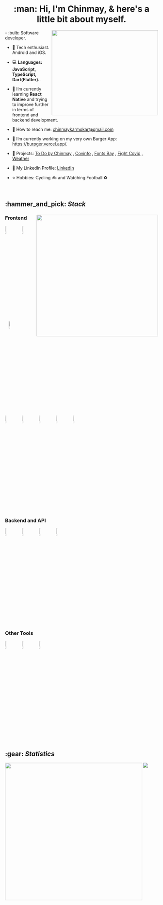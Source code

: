 <h1 align="center">:man: Hi, I'm Chinmay, & here's a little bit about myself.</h1>

<div>
  <img align="right" width="350" height="280" src="https://media1.tenor.com/images/9fb771fb621c29b0a2eae945b5ceeeb3/tenor.gif?itemid=19019116">
  - :bulb: Software developer.

- :iphone: Tech enthusiast. Android and iOS.

- :computer: <b>Languages: JavaScript, TypeScript, Dart(Flutter).</b>.

- 🌱 I’m currently learning <b>React Native</b> and trying to improve further in terms of frontend and backend development.

- :email: How to reach me: chinmaykarmokar@gmail.com

- 🔭 I’m currently working on my very own Burger App: https://burpger.vercel.app/.

- :pencil: Projects: <a href="https://todobychinmay.herokuapp.com/">To Do by Chinmay</a> , <a href="https://covinfoin.herokuapp.com/">Covinfo</a> , <a href="https://chinmaykarmokar.github.io/fonts">Fonts Bay</a> , <a href="https://fightwithcovid.github.io/">Fight Covid</a> , <a href="https://chinmaykarmokar.github.io/weatherapp/">Weather</a>

- :file_folder: My LinkedIn Profile: <a href="https://www.linkedin.com/in/chinmay-karmokar-b0042b174">LinkedIn</a>

- :star: Hobbies: Cycling :bike: and Watching Football :soccer:
</div>

<br/>

<h2>:hammer_and_pick: <i>Stack</i></h2>

<div>
  <img align="right" width="400" src="https://cdn.dribbble.com/users/644659/screenshots/1920053/dri2.gif">
  <h3>Frontend</h3>
    <img src="https://cdn.jsdelivr.net/gh/devicons/devicon/icons/react/react-original.svg" height="8%" width="8%"/> &nbsp;&nbsp;
    <img src="https://cdn.jsdelivr.net/gh/devicons/devicon/icons/nextjs/nextjs-original-wordmark.svg" height="8%" width="8%"/> &nbsp;&nbsp;
    <img src="https://cdn.jsdelivr.net/gh/devicons/devicon/icons/javascript/javascript-original.svg" height="8%" width="8%"/> &nbsp;&nbsp;
    <img src="https://cdn.jsdelivr.net/gh/devicons/devicon/icons/typescript/typescript-original.svg" height="8%" width="8%"/> &nbsp;&nbsp;
    <img src="https://cdn.jsdelivr.net/gh/devicons/devicon/icons/html5/html5-original.svg" height="8%" width="8%"/> &nbsp;&nbsp;
    <img src="https://cdn.jsdelivr.net/gh/devicons/devicon/icons/css3/css3-original.svg" height="8%" width="8%"/> &nbsp;&nbsp;
    <img src="https://cdn.jsdelivr.net/gh/devicons/devicon/icons/bootstrap/bootstrap-original.svg" height="8%" width="8%"/> &nbsp;&nbsp;
    <img src="https://cdn.jsdelivr.net/gh/devicons/devicon/icons/handlebars/handlebars-original-wordmark.svg" height="8%" width="8%"/> &nbsp;&nbsp;
    <br/>
  <h3>Backend and API</h3>
    <img src="https://cdn.jsdelivr.net/gh/devicons/devicon/icons/nodejs/nodejs-original-wordmark.svg" height="8%" width="8%"/> &nbsp;&nbsp;
    <img src="https://cdn.jsdelivr.net/gh/devicons/devicon/icons/express/express-original.svg" height="8%" width="8%"/> &nbsp;&nbsp;
    <img src="https://cdn.jsdelivr.net/gh/devicons/devicon/icons/postgresql/postgresql-original.svg" height="8%" width="8%"/> &nbsp;&nbsp;
    <img src="https://cdn.jsdelivr.net/gh/devicons/devicon/icons/mysql/mysql-original.svg" height="8%" width="8%"/> &nbsp;&nbsp;
    <br/>
  <h3>Other Tools</h3>
    <img src="https://cdn.jsdelivr.net/gh/devicons/devicon/icons/git/git-original-wordmark.svg" height="8%" width="8%"/> &nbsp;&nbsp;
    <img src="https://cdn.jsdelivr.net/gh/devicons/devicon/icons/github/github-original.svg" height="8%" width="8%"/> &nbsp;&nbsp;
    <img src="https://cdn.jsdelivr.net/gh/devicons/devicon/icons/heroku/heroku-original.svg" height="8%" width="8%"/> &nbsp;&nbsp;
</div>

<br/>

<h2>:gear: <i>Statistics</i></h2>

<div>
  <img width="452" align="left" src="https://github-readme-stats.vercel.app/api?username=chinmaykarmokar&show_icons=truecount_private=true&include_all_commits=true&hide=issues,contribs">
  <img align="center" src="https://github-readme-stats.vercel.app/api/top-langs/?username=chinmaykarmokar&layout=compact&hide=issues,contribs">
</div>
